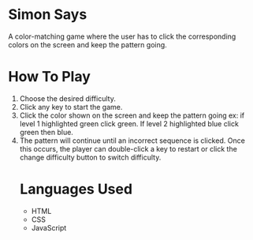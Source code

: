 <h1>Simon Says</h1>
A color-matching game where the user has to click the corresponding colors on the screen and keep the pattern going.
<h1>How To Play</h1>
<ol>
  <li>Choose the desired difficulty.</li>
  <li>Click any key to start the game.</li>
  <li>Click the color shown on the screen and keep the pattern going ex: if level 1 highlighted green click green. If level 2 highlighted blue click green then blue.</li>
  <li>The pattern will continue until an incorrect sequence is clicked. Once this occurs, the player can double-click a key to restart or click the change difficulty button to switch difficulty.</li>
</oi>
<h1>Languages Used</h1>
<ul>
  <li>HTML</li>
  <li>CSS</li>
  <li>JavaScript</li>
</ul>
